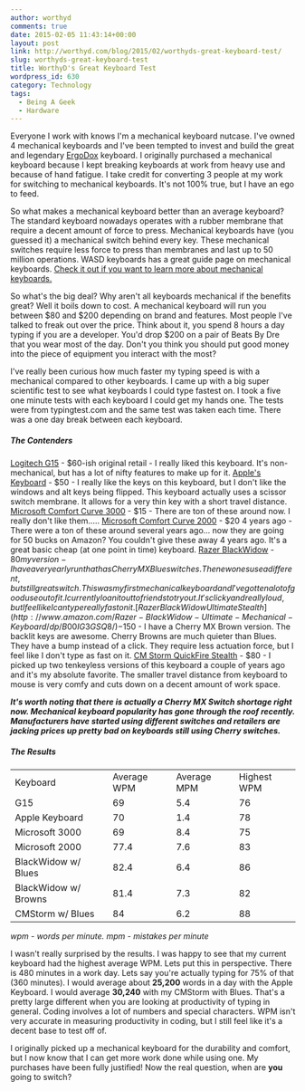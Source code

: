 ```yaml
---
author: worthyd
comments: true
date: 2015-02-05 11:43:14+00:00
layout: post
link: http://worthyd.com/blog/2015/02/worthyds-great-keyboard-test/
slug: worthyds-great-keyboard-test
title: WorthyD's Great Keyboard Test
wordpress_id: 630
category: Technology
tags:
  - Being A Geek
  - Hardware
---
```


Everyone I work with knows I'm a mechanical keyboard nutcase. I've owned 4 mechanical keyboards and I've been tempted to invest and build the great and legendary [ErgoDox](http://ergodox.org/) keyboard. I originally purchased a mechanical keyboard because I kept breaking keyboards at work from heavy use and because of hand fatigue. I take credit for converting 3 people at my work for switching to mechanical keyboards. It's not 100% true, but I have an ego to feed.

So what makes a mechanical keyboard better than an average keyboard? The standard keyboard nowadays operates with a rubber membrane that require a decent amount of force to press. Mechanical keyboards have (you guessed it) a mechanical switch behind every key. These mechanical switches require less force to press than membranes and last up to 50 million operations. WASD keyboards has a great guide page on mechanical keyboards. [Check it out if you want to learn more about mechanical keyboards.](http://www.wasdkeyboards.com/mechanical-keyboard-guide)

So what's the big deal? Why aren't all keyboards mechanical if the benefits great? Well it boils down to cost. A mechanical keyboard will run you between $80 and $200 depending on brand and features. Most people I've talked to freak out over the price. Think about it, you spend 8 hours a day typing if you are a developer. You'd drop \$200 on a pair of Beats By Dre that you wear most of the day. Don't you think you should put good money into the piece of equipment you interact with the most?

I've really been curious how much faster my typing speed is with a mechanical compared to other keyboards. I came up with a big super scientific test to see what keyboards I could type fastest on. I took a five one minute tests with each keyboard I could get my hands one. The tests were from typingtest.com and the same test was taken each time. There was a one day break between each keyboard.

##### The Contenders

[Logitech G15](http://www.amazon.com/Logitech-G15-Gaming-Keyboard-Black/dp/B000UHE8YM) - $60-ish original retail - I really liked this keyboard. It's non-mechanical, but has a lot of nifty features to make up for it.
[Apple's Keyboard](http://store.apple.com/us/product/MB110LL/B/apple-keyboard-with-numeric-keypad-english-usa) - $50 - I really like the keys on this keyboard, but I don't like the windows and alt keys being flipped. This keyboard actually uses a scissor switch membrane. It allows for a very thin key with a short travel distance.
[Microsoft Comfort Curve 3000](http://www.amazon.com/Microsoft-Comfort-Curve-Keyboard-3000/dp/B004V94F5C) - $15 - There are ton of these around now.  I really don't like them.....
[Microsoft Comfort Curve 2000](http://www.amazon.com/Microsoft-Comfort-Curve-Keyboard-2000/dp/B0009ZBRS0) - $20 4 years ago - There were a ton of these around several years ago... now they are going for 50 bucks on Amazon? You couldn't give these away 4 years ago. It's a great basic cheap (at one point in time) keyboard.
[Razer BlackWidow](http://www.amazon.com/Razer-BlackWidow-Expert-Mechanical-Keyboard/dp/B00IG3GP84/) - $80 my version - I have a very early run that has Cherry MX Blue switches.  The new ones use a different, but still great switch.  This was my first mechanical keyboard and I've gotten a lot of good use out of it. I currently loan it out to friends to try out.  It's clicky and really loud, but I feel like I can type really fast on it.
[Razer BlackWidow Ultimate Stealth](http://www.amazon.com/Razer-BlackWidow-Ultimate-Mechanical-Keyboard/dp/B00IG3GSQ8/) -$150 - I have a Cherry MX Brown version. The backlit keys are awesome. Cherry Browns are much quieter than Blues. They have a bump instead of a click. They require less actuation force, but I feel like I don't type as fast on it.
[CM Storm QuickFire Stealth](http://www.amazon.com/CM-Storm-QuickFire-Stealth-Mechanical/dp/B00CKJ2EZI/) - \$80 - I picked up two tenkeyless versions of this keyboard a couple of years ago and it's my absolute favorite. The smaller travel distance from keyboard to mouse is very comfy and cuts down on a decent amount of work space.

**_It's worth noting that there is actually a Cherry MX Switch shortage right now. Mechanical keyboard popularity has gone through the roof recently. Manufacturers have started using different switches and retailers are jacking prices up pretty bad on keyboards still using Cherry switches._**

##### The Results

<table >
<tr >
<td >Keyboard
</td>
<td >Average WPM
</td>
<td >Average MPM
</td>
<td >Highest WPM
</td></tr>
<tr >
<td >G15
</td>
<td >69
</td>
<td >5.4
</td>
<td >76
</td></tr>
<tr >
<td >Apple Keyboard
</td>
<td >70
</td>
<td >1.4
</td>
<td >78
</td></tr>
<tr >
<td >Microsoft 3000
</td>
<td >69
</td>
<td >8.4
</td>
<td >75
</td></tr>
<tr >
<td >Microsoft 2000
</td>
<td >77.4
</td>
<td >7.6
</td>
<td >83
</td></tr>
<tr >
<td >BlackWidow w/ Blues
</td>
<td >82.4
</td>
<td >6.4
</td>
<td >86
</td></tr>
<tr >
<td >BlackWidow w/ Browns
</td>
<td >81.4
</td>
<td >7.3
</td>
<td >82
</td></tr>
<tr >
<td >CMStorm w/ Blues
</td>
<td >84
</td>
<td >6.2
</td>
<td >88
</td></tr>
</table>

_wpm - words per minute. mpm - mistakes per minute_

I wasn't really surprised by the results. I was happy to see that my current keyboard had the highest average WPM. Lets put this in perspective. There is 480 minutes in a work day. Lets say you're actually typing for 75% of that (360 minutes). I would average about **25,200** words in a day with the Apple Keyboard. I would average **30,240** with my CMStorm with Blues. That's a pretty large different when you are looking at productivity of typing in general. Coding involves a lot of numbers and special characters. WPM isn't very accurate in measuring productivity in coding, but I still feel like it's a decent base to test off of.

I originally picked up a mechanical keyboard for the durability and comfort, but I now know that I can get more work done while using one. My purchases have been fully justified! Now the real question, when are **you** going to switch?
